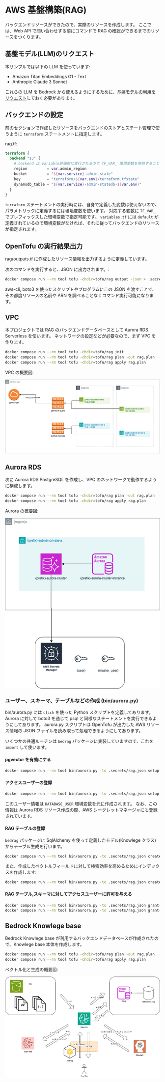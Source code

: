 # AWS 基盤構築(RAG)

バックエンドリソースができたので、実際のリソースを作成します。
ここでは、Web API で問い合わせする前にコマンドで RAG の確認ができるまでのリソースをつくります。

## 基盤モデル(LLM)のリクエスト

本サンプルでは以下の LLM を使っています:

- Amazon Titan Embeddings G1 - Text
- Anthropic Claude 3 Sonnet

これらの LLM を Bedrock から使えるようにするために、[基盤モデルの利用をリクエスト](https://docs.aws.amazon.com/ja_jp/bedrock/latest/userguide/model-access.html)しておく必要があります。

## バックエンドの設定

前のセクションで作成したリソースをバックエンドのストアとステート管理で使うように `terraform` ステートメントに指定します。

rag.tf:

```tf
terraform {
  backend "s3" {
    # backend は variable評価前に実行されるので TF_VAR_ 環境変数を参照することになる
    region         = var.admin_region
    bucket         = "${var.service}-admin-state"
    key            = "terraform/${var.env}/terraform.tfstate"
    dynamodb_table = "${var.service}-admin-statedb-${var.env}"
  }
}
```

`terraform` ステートメントの実行時には、自身で定義した変数は使えないので、パラメトリックに定義するには環境変数を使います。
対応する変数に `TF_VAR_` でプレフィックスした環境変数で指定可能です。
`variables.tf` には `default` が定義されているので環境変数がなければ、それに従ってバックエンドのリソースが指定されます。

## OpenTofu の実行結果出力

rag/outputs.tf に作成したリソース情報を出力するように定義しています。

次のコマンドを実行すると、JSON に出力されます。:

```bash
docker compose run --rm tool tofu -chdir=tofu/rag output -json > .secrets/rag.json
```

aws-cli, boto3 を使ったスクリプトやプログラムにこの JSON を渡すことで、その都度リソースの名前や ARN を調べることなくコマンド実行可能になります。

## VPC

本プロジェクトでは RAG のバックエンドデータべースとして Aurora RDS Serverless を使います。
ネットワークの設定などが必要なので、まず VPC を作ります。

```bash
docker compose run --rm tool tofu -chdir=tofu/rag init
docker compose run --rm tool tofu -chdir=tofu/rag plan -out rag.plan  -target=module.vpc
docker compose run --rm tool tofu -chdir=tofu/rag apply rag.plan
```

VPC の概要図:

![vpc](img/vpc.drawio.png)

## Aurora RDS

次に Aurora RDS PostgreSQL を作成し、VPC のネットワークで動作するように構成します。

```bash
docker compose run --rm tool tofu -chdir=tofu/rag plan -out rag.plan  -target=module.aurora
docker compose run --rm tool tofu -chdir=tofu/rag apply rag.plan
```

Aurora の概要図:

![aurora](img/aurora.drawio.png)

### ユーザー、スキーマ、テーブルなどの作成 (bin/aurora.py)

bin/aurora.py には `click` を使った Python スクリプトを定義してあります。
Aurora に対して boto3 を通じて psql と同様なステートメントを実行できるようにしてあります。
aurora.py スクリプトは OpenTofu が出力した AWS リソース情報の JSON ファイルを読み取って処理できるようにしてあります。

いくつかの共通ルーチンは `bedrag` パッケージに実装していますので、これを `import` して使います。

#### pgvector を有効にする

```bash
docker compose run --rm tool bin/aurora.py -to .secrets/rag.json setup-vector
```

#### アクセスユーザーの登録

```bash
docker compose run --rm tool bin/aurora.py -to .secrets/rag.json setup-vector
```

このユーザー情報は `DATABASE_USER` 環境変数を元に作成されます。
なお、この情報は Aurora RDS リソース作成の際、AWS シークレットマネージャにも登録されています。

#### RAG テーブルの登録

`bedrag` パッケージに SqlAlchemy を使って定義したモデル(Knowlege クラス)からテーブル生成を行います。

```bash
docker compose run --rm tool bin/aurora.py -to .secrets/rag.json create-table
```

また、作成したベクトルフィールドに対して検索効率を高めるためにインデックスを作成します:

```bash
docker compose run --rm tool bin/aurora.py -to .secrets/rag.json create-vector-index
```

#### RAG テーブル,スキーマに対してアクセスユーザーに許可を与える

```bash
docker compose run --rm tool bin/aurora.py -to .secrets/rag.json grant-schema
docker compose run --rm tool bin/aurora.py -to .secrets/rag.json grant-table
```

## Bedrock Knowlege base

Bedrock Knowlege base が利用するバックエンドデータベースが作成されたので、Knowlege base 本体を作成します。

```bash
docker compose run --rm tool tofu -chdir=tofu/rag plan -out rag.plan  -target=module.bedrock
docker compose run --rm tool tofu -chdir=tofu/rag apply rag.plan
```

ベクトル化と生成の概要図:

![bedrock](img/bedrock.drawio.png)
